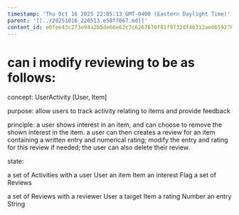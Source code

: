 ```yaml
---
timestamp: 'Thu Oct 16 2025 22:05:13 GMT-0400 (Eastern Daylight Time)'
parent: '[[../20251016_220513.e58f7067.md]]'
content_id: e0fee43c273e94a2b5de66e62c7c6267670f81f9732df4b312ae0b59276c7832
---
```


# can i modify reviewing to be as follows:

concept: UserActivity \[User, Item]

purpose: allow users to track activity relating to items and provide feedback

principle: a user shows interest in an item, and can choose to remove the shown interest in the item. a user can then creates a review for an item containing a written entry and numerical rating; modify the entry and rating for this review if needed; the user can also delete their review.

state:

a set of Activities with
a user User
an item Item
an interest Flag
a set of Reviews

a set of Reviews with
a reviewer User
a target Item
a rating Number
an entry String
